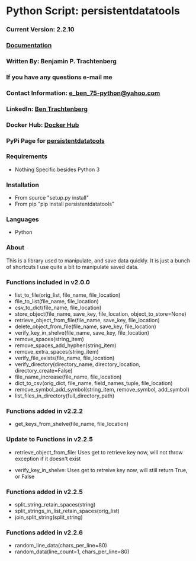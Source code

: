 # Python Script: persistentdatatools
### Current Version: 2.2.10
### [Documentation](https://persistentdatatools.readthedocs.io/)

### Written By: Benjamin P. Trachtenberg 
### If you have any questions e-mail me

### Contact Information: e_ben_75-python@yahoo.com

### LinkedIn: [Ben Trachtenberg](https://www.linkedin.com/in/ben-trachtenberg-3a78496)
### Docker Hub: [Docker Hub](https://hub.docker.com/r/btr1975)
### PyPi Page for [persistentdatatools](https://pypi.python.org/pypi/persistentdatatools)

### Requirements

* Nothing Specific besides Python 3

### Installation

* From source "setup.py install"
* From pip "pip install persistentdatatools"

### Languages

* Python

### About

This is a library used to manipulate, and save data quickly.  It is just a bunch of shortcuts I use quite a bit to manipulate saved data.

### Functions included in v2.0.0
* list_to_file(orig_list, file_name, file_location)
* file_to_list(file_name, file_location)
* csv_to_dict(file_name, file_location)
* store_object(file_name, save_key, file_location, object_to_store=None)
* retrieve_object_from_file(file_name, save_key, file_location)
* delete_object_from_file(file_name, save_key, file_location)
* verify_key_in_shelve(file_name, save_key, file_location)
* remove_spaces(string_item)
* remove_spaces_add_hyphen(string_item)
* remove_extra_spaces(string_item)
* verify_file_exists(file_name, file_location)
* verify_directory(directory_name, directory_location, directory_create=False)
* file_name_increase(file_name, file_location)
* dict_to_csv(orig_dict, file_name, field_names_tuple, file_location)
* remove_symbol_add_symbol(string_item, remove_symbol, add_symbol)
* list_files_in_directory(full_directory_path)

### Functions added in v2.2.2
* get_keys_from_shelve(file_name, file_location)

### Update to Functions in v2.2.5
* retrieve_object_from_file: 
Uses get to retrieve key now, will not throw exception if it doesn't exist

* verify_key_in_shelve: 
Uses get to retreive key now, will still return True, or False

### Functions added in v2.2.5
* split_string_retain_spaces(string)
* split_strings_in_list_retain_spaces(orig_list)
* join_split_string(split_string)

### Functions added in v2.2.6
* random_line_data(chars_per_line=80)
* random_data(line_count=1, chars_per_line=80)
